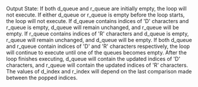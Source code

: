 Output State: 
If both d_queue and r_queue are initially empty, the loop will not execute.
If either d_queue or r_queue is empty before the loop starts, the loop will not execute.
If d_queue contains indices of 'D' characters and r_queue is empty, d_queue will remain unchanged, and r_queue will be empty.
If r_queue contains indices of 'R' characters and d_queue is empty, r_queue will remain unchanged, and d_queue will be empty.
If both d_queue and r_queue contain indices of 'D' and 'R' characters respectively, the loop will continue to execute until one of the queues becomes empty.
After the loop finishes executing, d_queue will contain the updated indices of 'D' characters, and r_queue will contain the updated indices of 'R' characters. The values of d_index and r_index will depend on the last comparison made between the popped indices.